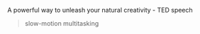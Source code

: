 






A powerful way to unleash your natural creativity - TED speech
> slow-motion multitasking







